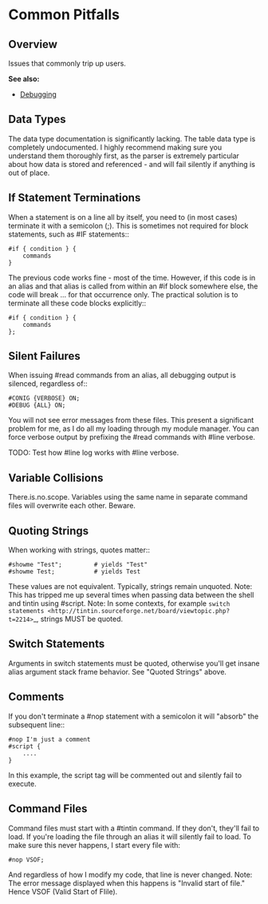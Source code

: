 Common Pitfalls
===============


Overview
--------
Issues that commonly trip up users.


**See also:**

- [Debugging](/tintin/debugging/index.md)


Data Types
----------
The data type documentation is significantly lacking. The table data type is completely undocumented. I highly recommend making sure you understand them thoroughly first, as the parser is extremely particular about how data is stored and referenced - and will fail silently if anything is out of place.


If Statement Terminations
-------------------------
When a statement is on a line all by itself, you need to (in most cases) terminate it with a semicolon (;). This is sometimes not required for block statements, such as #IF statements::

    #if { condition } {
        commands
    }

The previous code works fine - most of the time. However, if this code is in an alias and that alias is called from within an #if block somewhere else, the code will break ... for that occurrence only. The practical solution is to terminate all these code blocks explicitly::

    #if { condition } {
        commands
    };


Silent Failures
---------------
When issuing #read commands from an alias, all debugging output is silenced, regardless of::

    #CONIG {VERBOSE} ON;
    #DEBUG {ALL} ON;

You will not see error messages from these files. This present a significant problem for me, as I do all my loading through my module manager.
You can force verbose output by prefixing the #read commands with #line verbose.

TODO: Test how #line log works with #line verbose.


Variable Collisions
-------------------
There.is.no.scope. Variables using the same name in separate command files will overwrite each other. Beware.

Quoting Strings
---------------
When working with strings, quotes matter::

    #showme "Test";         # yields "Test"
    #showme Test;           # yields Test

These values are not equivalent. Typically, strings remain unquoted.
Note: This has tripped me up several times when passing data between the shell and tintin using #script.
Note: In some contexts, for example `switch statements <http://tintin.sourceforge.net/board/viewtopic.php?t=2214>`_, strings MUST be quoted.


Switch Statements
-----------------
Arguments in switch statements must be quoted, otherwise you'll get insane alias argument stack frame behavior. See "Quoted Strings" above.

Comments
--------
If you don't terminate a #nop statement with a semicolon it will "absorb" the subsequent line::

    #nop I'm just a comment
    #script {
        ....
    }

In this example, the script tag will be commented out and silently fail to execute.


Command Files
-------------
Command files must start with a #tintin command. If they don't, they'll fail to load. If you're loading the file through an alias it will silently fail to load.
To make sure this never happens, I start every file with:

    #nop VSOF;

And regardless of how I modify my code, that line is never changed.
Note: The error message displayed when this happens is "Invalid start of file." Hence VSOF (Valid Start of FIile).

